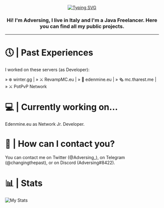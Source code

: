 <p align="center">
<a href="https://git.io/typing-svg"><img src="https://readme-typing-svg.herokuapp.com?lines=%22Impressive%2C+very+nice.+;Let's+see+Paul+Allen's+card.%22" alt="Typing SVG" /></a>
<h3  align="center">Hi! I'm Adversing, I live in Italy and I'm a Java Freelancer. Here you can find all my public projects.</h3>
</p>

---

# 🕔 | Past Experiences
I worked on these servers (as Developer):

» ❄️ winter.gg | 
» ⚔️ RevampMC.eu |
» 🐼 edenmine.eu |
» 🗞️ mc.tharest.me |
» ⚔️ PotPvP Network 

# 💻 | Currently working on...
Edenmine.eu as Network Jr. Developer.

# 💼 | How can I contact you?
You can contact me on Twitter (@Adversing_), on Telegram (@changingthepast), or on Discord (Adversing#8422).

# 📊 | Stats
![My Stats](https://github-readme-stats.vercel.app/api?username=Adversing&show_icons=true&theme=dracula)
